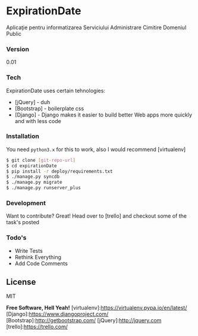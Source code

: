 # ExpirationDate

Aplicaţie pentru informatizarea
Serviciului Administrare Cimitire Domeniul Public

### Version
0.01

### Tech

ExpirationDate uses certain tehnologies:

* [jQuery] - duh
* [Bootstrap] - boilerplate css
* [Django] - Django makes it easier to build better Web apps more quickly and with less code

### Installation

You need `python3.x` for this to work, also I would recommend [virtualenv]
```sh
$ git clone [git-repo-url]
$ cd expirationDate
$ pip install -r deploy/requirements.txt
$ ./manage.py syncdb
$ ./manage.py migrate
$ ./manage.py runserver_plus
```

### Development

Want to contribute? Great!
Head over to [trello] and checkout some of the task's posted

### Todo's

 - Write Tests
 - Rethink Everything
 - Add Code Comments

License
----

MIT


**Free Software, Hell Yeah!**
[virtualenv]:https://virtualenv.pypa.io/en/latest/
[Django]:https://www.djangoproject.com/
[Bootstrap]:http://getbootstrap.com/
[jQuery]:http://jquery.com
[trello]:https://trello.com/


